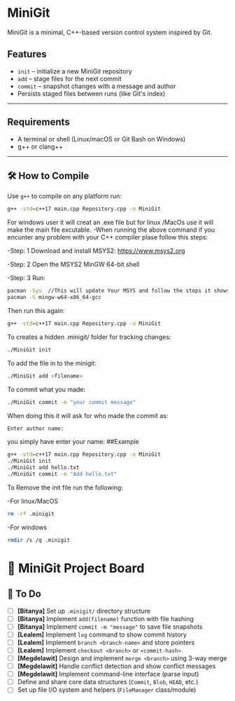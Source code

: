 # MiniGit

MiniGit is a minimal, C++-based version control system inspired by Git.
## Features

- `init` – initialize a new MiniGit repository
- `add` – stage files for the next commit
- `commit` – snapshot changes with a message and author
- Persists staged files between runs (like Git's index)

---
##  Requirements

- A terminal or shell (Linux/macOS or Git Bash on Windows)
- g++ or clang++

---

## 🛠️ How to Compile

Use `g++` to compile on any platform run:

```bash
g++ -std=c++17 main.cpp Repository.cpp -o MiniGit
```
For windows user it will creat an .exe file but for linux /MacOs use it will make the main file excutable. 
-When running the above command if you encunter any problem with your  C++ compiler plase follow this steps:

-Step: 1 Download and install MSYS2: https://www.msys2.org

-Step: 2 Open the MSYS2 MinGW 64-bit shell

-Step: 3 Run:
```bash
pacman -Syu  //This will update Your MSYS and follow the steps it shows you
pacman -S mingw-w64-x86_64-gcc
```
Then run this again:
```bash
g++ -std=c++17 main.cpp Repository.cpp -o MiniGit
```
To creates a hidden .minigit/ folder for tracking changes:
```bash
./MiniGit init
```
To add the file in to the minigit:
```bash
./MiniGit add <filename>
```
To commit what you made:
```bash
./MiniGit commit -m "your commit message"
```
When doing this it will ask for who made the commit as:
```bash
Enter author name:
```
you simply have enter your name:
##Example
```bash
g++ -std=c++17 main.cpp Repository.cpp -o MiniGit
./MiniGit init
./MiniGit add hello.txt
./MiniGit commit -m "Add hello.txt"

```
To Remove the init file run the following:

-For linux/MacOS
```bash
rm -rf .minigit
```

-For windows
```bash
rmdir /s /q .minigit
```



# 🧩 MiniGit Project Board

## 📌 To Do
- [ ] **[Bitanya]** Set up `.minigit/` directory structure
- [ ] **[Bitanya]** Implement `add(filename)` function with file hashing
- [ ] **[Bitanya]** Implement `commit -m "message"` to save file snapshots
- [ ] **[Lealem]** Implement `log` command to show commit history
- [ ] **[Lealem]** Implement `branch <branch-name>` and store pointers
- [ ] **[Lealem]** Implement `checkout <branch>` or `<commit-hash>`
- [ ] **[Megdelawit]** Design and implement `merge <branch>` using 3-way merge
- [ ] **[Megdelawit]** Handle conflict detection and show conflict messages
- [ ] **[Megdelawit]** Implement command-line interface (parse input)
- [ ] Define and share core data structures (`Commit`, `Blob`, `HEAD`, etc.)
- [ ] Set up file I/O system and helpers (`FileManager` class/module)
